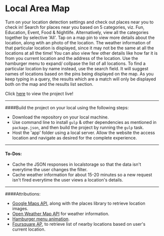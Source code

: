 Local Area Map
====
Turn on your location detection settings and check out places near you to check in! Search for places near you based on 5 categories, viz. Fun, Education, Event, Food & Nightlife. Alternatively, view all the categories together by selective 'All'. Tap on a map pin to view more details about the location, along wtih an photo of  the location. The weather information of that particular location is displayed, since it may not be the same at all the locations at all the time! You can also view few other details like how far it is from you current location and the address of the location. Use the hamburger menu to expand/ collpase the list of all locations. To find a particular location by name instead, use the search field. It will suggest names of locations based on the pins being displayed on the map. As you keep typing in a query, the results which are a match will only be displayed both on the map and the results list section.

Click [here](http://ankitasood.github.io/LocalMap) to view the project live!

---

####Build the project on your local using the following steps:
- Download the repository on your local machine.
- Use command line to install `gulp` & other dependencies as mentioned in `package.json`, and then build the project by running the `gulp` task.
- Host the 'app' folder using a local server. Allow the website the access location and navigate as desired for the complete experience.


---
#### To-Dos:
- Cache the JSON responses in localstorage so that the data isn't everytime the user changes the filter.
- Cache weather information for about 15-20 minutes so a new request isn't fired everytime the user views a location's details.
 

---

####Attributions:
- [Google Maps API](https://developers.google.com/maps/), along with the places library to retrieve location images.
- [Open Weather Map API](http://openweathermap.org/api) for weather information.
- [Hamburger menu animation](http://codepen.io/dalton/pen/YXZGry).
- [Foursquare AP](https://developer.foursquare.com/), to retrieve list of nearby locations based on user's current location.



